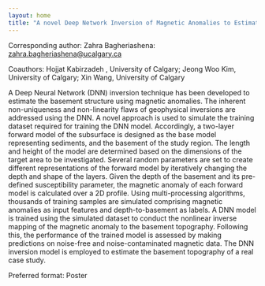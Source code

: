 ```yaml
---
layout: home
title: "A novel Deep Network Inversion of Magnetic Anomalies to Estimate Basement Structure"
---
```



Corresponding author: Zahra Bagheriashena: zahra.bagheriashena@ucalgary.ca

Coauthors: Hojjat Kabirzadeh , University of Calgary; Jeong Woo Kim, University of Calgary; Xin Wang, University of Calgary 

A Deep Neural Network (DNN) inversion technique has been developed to estimate the basement structure using magnetic anomalies. The inherent non-uniqueness and non-linearity flaws of geophysical inversions are addressed using the DNN. A novel approach is used to simulate the training dataset required for training the DNN model. Accordingly, a two-layer forward model of the subsurface is designed as the base model representing sediments, and the basement of the study region. The length and height of the model are determined based on the dimensions of the target area to be investigated. Several random parameters are set to create different representations of the forward model by iteratively changing the depth and shape of the layers. Given the depth of the basement and its pre-defined susceptibility parameter, the magnetic anomaly of each forward model is calculated over a 2D profile. Using multi-processing algorithms, thousands of training samples are simulated comprising magnetic anomalies as input features and depth-to-basement as labels. A DNN model is trained using the simulated dataset to conduct the nonlinear inverse mapping of the magnetic anomaly to the basement topography. Following this, the performance of the trained model is assessed by making predictions on noise-free and noise-contaminated magnetic data. The DNN inversion model is employed to estimate the basement topography of a real case study.

Preferred format: Poster
